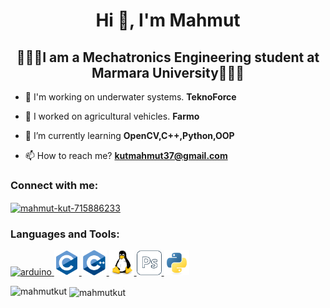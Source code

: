 <h1 align="center">Hi 👋, I'm Mahmut</h1>
<h2 align="center">👨🏻‍💻I am a Mechatronics Engineering student at Marmara University👨🏻‍💻</h2>

- 🌊 I'm working on underwater systems. **TeknoForce**

- 🌾 I worked on agricultural vehicles. **Farmo**

- 🌱 I’m currently learning **OpenCV,C++,Python,OOP**

- 📫 How to reach me? **kutmahmut37@gmail.com**

<h3 align="left">Connect with me:</h3>
<p align="left">
<a href="https://linkedin.com/in/mahmut-kut-715886233" target="blank"><img align="center" src="https://raw.githubusercontent.com/rahuldkjain/github-profile-readme-generator/master/src/images/icons/Social/linked-in-alt.svg" alt="mahmut-kut-715886233" height="30" width="40" /></a>
</p>

<h3 align="left">Languages and Tools:</h3>
<p align="left"> <a href="https://www.arduino.cc/" target="_blank" rel="noreferrer"> <img src="https://cdn.worldvectorlogo.com/logos/arduino-1.svg" alt="arduino" width="40" height="40"/> </a> <a href="https://www.cprogramming.com/" target="_blank" rel="noreferrer"> <img src="https://raw.githubusercontent.com/devicons/devicon/master/icons/c/c-original.svg" alt="c" width="40" height="40"/> </a> <a href="https://www.w3schools.com/cpp/" target="_blank" rel="noreferrer"> <img src="https://raw.githubusercontent.com/devicons/devicon/master/icons/cplusplus/cplusplus-original.svg" alt="cplusplus" width="40" height="40"/> </a> <a href="https://www.linux.org/" target="_blank" rel="noreferrer"> <img src="https://raw.githubusercontent.com/devicons/devicon/master/icons/linux/linux-original.svg" alt="linux" width="40" height="40"/> </a> <a href="https://www.photoshop.com/en" target="_blank" rel="noreferrer"> <img src="https://raw.githubusercontent.com/devicons/devicon/master/icons/photoshop/photoshop-line.svg" alt="photoshop" width="40" height="40"/> </a> <a href="https://www.python.org" target="_blank" rel="noreferrer"> <img src="https://raw.githubusercontent.com/devicons/devicon/master/icons/python/python-original.svg" alt="python" width="40" height="40"/> </a> </p>

<p><img align="left" src="https://github-readme-stats.vercel.app/api/top-langs?username=mahmutkut&show_icons=true&locale=en&layout=compact" alt="mahmutkut" /></p>
<p>&nbsp;<img align="center" src="https://github-readme-stats.vercel.app/api?username=mahmutkut&show_icons=true&locale=en" alt="mahmutkut" /></p>


